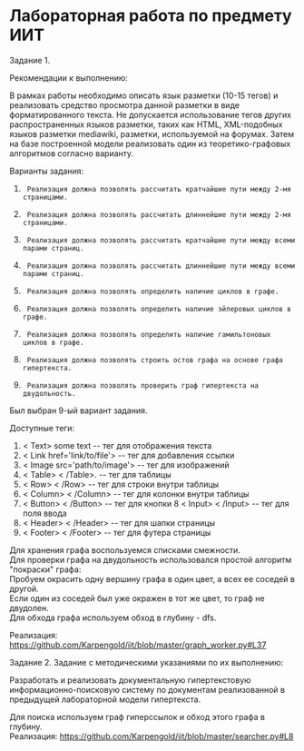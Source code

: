 # Лабораторная работа по предмету ИИТ

Задание 1. 

Рекомендации к выполнению:

В рамках работы необходимо описать язык разметки (10-15 тегов) и реализовать средство просмотра данной разметки в виде форматированного текста. Не допускается использование тегов других распространенных языков разметки, таких как HTML, XML-подобных языков разметки mediawiki, разметки, используемой на форумах. Затем на базе построенной модели реализовать один из теоретико-графовых алгоритмов согласно варианту.

Варианты задания:

1.      Реализация должна позволять рассчитать кратчайшие пути между 2-мя страницами.

2.      Реализация должна позволять рассчитать длиннейшие пути между 2-мя страницами.

3.      Реализация должна позволять рассчитать кратчайшие пути между всеми парами страниц.

4.      Реализация должна позволять рассчитать длиннейшие пути между всеми парами страниц.

5.      Реализация должна позволять определить наличие циклов в графе.

6.      Реализация должна позволять определить наличие эйлеровых циклов в графе.

7.      Реализация должна позволять определить наличие гамильтоновых циклов в графе.

8.      Реализация должна позволять строить остов графа на основе графа гипертекста.

9.      Реализация должна позволять проверить граф гипертекста на двудольность.

Был выбран 9-ый вариант задания.

Доступные теги: 

1. < Text> some text </Text>   -- тег для отображения текста
2. < Link href='link/to/file'> <Link>    -- тег для добавления ссылки
3. < Image src='path/to/image'> </Image>  -- тег для изображений
4. < Table> < /Table>. -- тег для таблицы
5. < Row> < /Row> -- тег для строки внутри таблицы
6. < Column> < /Column> -- тег для колонки внутри таблицы
7. < Button> < /Button> -- тег для кнопки
8  < Input> < /Input> -- тег для поля ввода
9. < Header> < /Header> -- тег для шапки страницы
10. < Footer> < /Footer> -- тег для футера страницы

Для хранения графа воспользуемся списками смежности. </br>
Для проверки графа на двудольность использовался простой алгоритм "покраски" графа: </br>
Пробуем окрасить одну вершину графа в один цвет, а всех ее соседей в другой. </br>
Если один из соседей был уже окражен в тот же цвет, то граф не двудолен. </br>
Для обхода графа используем обход в глубину - dfs. </br>

Реализация: https://github.com/Karpengold/iit/blob/master/graph_worker.py#L37

 
 
Задание 2.
Задание с методическими указаниями по их выполнению:

Разработать и реализовать документальную гипертекстовую информационно-поисковую систему по документам реализованной в предыдущей лабораторной модели гипертекста.
 
Для поиска используем граф гиперссылок и обход этого графа в глубину. </br>
Реализация: https://github.com/Karpengold/iit/blob/master/searcher.py#L8
